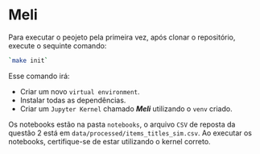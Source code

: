 # Meli

Para executar o peojeto pela primeira vez, após clonar o repositório, execute o sequinte comando:
```sh
`make init`
```

Esse comando irá:
- Criar um novo `virtual environment`.
- Instalar todas as dependências.
- Criar um `Jupyter Kernel` chamado _**Meli**_ utilizando o `venv` criado.


Os notebooks estão na pasta `notebooks`, o arquivo `CSV` de reposta da questão 2 está em `data/processed/items_titles_sim.csv`.
Ao executar os notebooks, certifique-se de estar utilizando o kernel correto.
